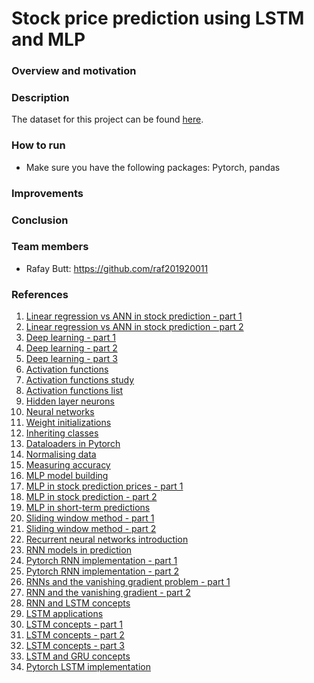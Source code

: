 # Stock price prediction using LSTM and MLP

### Overview and motivation

### Description
The dataset for this project can be found [here](https://www.kaggle.com/code/manthanx/stock-price-lstm-technical-analysis/data).

### How to run
- Make sure you have the following packages: Pytorch, pandas

### Improvements

### Conclusion

### Team members
- Rafay Butt: https://github.com/raf201920011

### References
1. [Linear regression vs ANN in stock prediction - part 1](https://www.diva-portal.org/smash/get/diva2:1564492/FULLTEXT02.pdf)
2. [Linear regression vs ANN in stock prediction - part 2](https://www.researchgate.net/publication/251368933_Stock_Market_Forecasting_Artificial_Neural_Network_and_Linear_Regression_Comparison_in_An_Emerging_Market)
3. [Deep learning - part 1](https://d2l.ai/)
4. [Deep learning - part 2](https://tanthiamhuat.files.wordpress.com/2018/03/deeplearningwithpython.pdf)
5. [Deep learning - part 3](http://alvarestech.com/temp/deep/Python%20Deep%20Learning%20Exploring%20deep%20learning%20techniques,%20neural%20network%20architectures%20and%20GANs%20with%20PyTorch,%20Keras%20and%20TensorFlow%20by%20Ivan%20Vasilev,%20Daniel%20Slater,%20Gianmario%20Spacagna,%20Peter%20Roelants,%20Va%20(z-lib.org).pdf)
6. [Activation functions](https://www.analyticsvidhya.com/blog/2020/01/fundamentals-deep-learning-activation-functions-when-to-use-them/)
7. [Activation functions study](https://arxiv.org/pdf/1811.03378.pdf)
8. [Activation functions list](https://prateekvishnu.medium.com/activation-functions-in-neural-networks-bf5c542d5fec)
9. [Hidden layer neurons](https://machinelearningmastery.com/how-to-configure-the-number-of-layers-and-nodes-in-a-neural-network/)
10. [Neural networks](https://www.pdfdrive.com/neural-networks-and-deep-learning-a-textbook-e184020999.html)
11. [Weight initializations](https://machinelearningmastery.com/weight-initialization-for-deep-learning-neural-networks/)
12. [Inheriting classes](https://realpython.com/python-super/#an-overview-of-pythons-super-function)
13. [Dataloaders in Pytorch](https://www.youtube.com/watch?v=c36lUUr864M&t=12080s&ab_channel=PythonEngineer)
14. [Normalising data](https://www.journaldev.com/45109/normalize-data-in-python)
15. [Measuring accuracy](https://towardsdatascience.com/metrics-to-evaluate-your-machine-learning-algorithm-f10ba6e38234)
16. [MLP model building](https://medium.com/analytics-vidhya/steps-you-should-follow-to-successfully-train-mlp-40a98c3b5bb3)
17. [MLP in stock prediction prices - part 1](https://10mohi6.medium.com/super-easy-python-stock-price-forecasting-using-multilayer-perceptron-machine-learning-4f1d1ef9650)
18. [MLP in stock prediction - part 2](https://www.rsisinternational.org/journals/ijrsi/digital-library/volume-5-issue-7/46-50.pdf)
19. [MLP in short-term predictions ](https://www.researchgate.net/publication/220798177_Short-term_stock_price_prediction_using_MLP_in_moving_simulation_mode)
20. [Sliding window method - part 1](https://ieeexplore.ieee.org/document/6136391)
21. [Sliding window method - part 2](https://www.ripublication.com/ijcir17/ijcirv13n5_46.pdf)
22. [Recurrent neural networks introduction](https://www.youtube.com/watch?v=LHXXI4-IEns&ab_channel=TheA.I.Hacker-MichaelPhi)
23. [RNN models in prediction](https://towardsdatascience.com/building-rnn-lstm-and-gru-for-time-series-using-pytorch-a46e5b094e7b)
24. [Pytorch RNN implementation - part 1](https://www.youtube.com/watch?v=0_PgWWmauHk&ab_channel=PythonEngineer)
25. [Pytorch RNN implementation - part 2](https://www.deeplearningwizard.com/deep_learning/practical_pytorch/pytorch_recurrent_neuralnetwork/)
26. [RNNs and the vanishing gradient problem - part 1](https://www.superdatascience.com/blogs/recurrent-neural-networks-rnn-the-vanishing-gradient-problem)
27. [RNN and the vanishing gradient - part 2](https://medium.datadriveninvestor.com/how-do-lstm-networks-solve-the-problem-of-vanishing-gradients-a6784971a577)
28. [RNN and LSTM concepts](https://www.youtube.com/watch?v=WCUNPb-5EYI&ab_channel=BrandonRohrer)
29. [LSTM applications](https://machinelearningmastery.com/gentle-introduction-long-short-term-memory-networks-experts/)
30. [LSTM concepts - part 1](https://towardsdatascience.com/illustrated-guide-to-lstms-and-gru-s-a-step-by-step-explanation-44e9eb85bf21)
31. [LSTM concepts - part 2](https://blog.mlreview.com/understanding-lstm-and-its-diagrams-37e2f46f1714)
32. [LSTM concepts - part 3](https://colah.github.io/posts/2015-08-Understanding-LSTMs/)
33. [LSTM and GRU concepts](https://www.youtube.com/watch?v=8HyCNIVRbSU&t=585s&ab_channel=TheA.I.Hacker-MichaelPhi)
34. [Pytorch LSTM implementation](https://www.deeplearningwizard.com/deep_learning/practical_pytorch/pytorch_lstm_neuralnetwork/)

